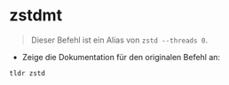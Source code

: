 # zstdmt

> Dieser Befehl ist ein Alias von `zstd --threads 0`.

- Zeige die Dokumentation für den originalen Befehl an:

`tldr zstd`
